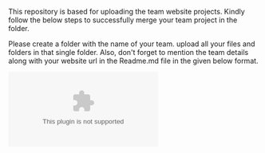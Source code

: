 This repository is based for uploading the team website projects. Kindly follow the below steps to successfully merge your team project in the folder.

Please create a folder with the name of your team. upload all your files and folders in that single folder.
Also, don't forget to mention the team details along with your website url in the Readme.md file in the given below format.

![Team_Name-RegNo_1_RegNo_2_RegNo_3](www.google.com)

